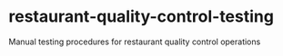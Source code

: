 # restaurant-quality-control-testing
Manual testing procedures for restaurant quality control operations
